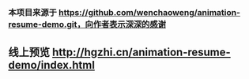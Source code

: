 ### 本项目来源于  https://github.com/wenchaoweng/animation-resume-demo.git，向作者表示深深的感谢
## 线上预览  http://hgzhi.cn/animation-resume-demo/index.html



